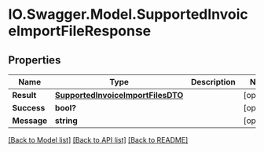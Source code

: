 # IO.Swagger.Model.SupportedInvoiceImportFileResponse
## Properties

Name | Type | Description | Notes
------------ | ------------- | ------------- | -------------
**Result** | [**SupportedInvoiceImportFilesDTO**](SupportedInvoiceImportFilesDTO.md) |  | [optional] 
**Success** | **bool?** |  | [optional] 
**Message** | **string** |  | [optional] 

[[Back to Model list]](../README.md#documentation-for-models) [[Back to API list]](../README.md#documentation-for-api-endpoints) [[Back to README]](../README.md)


